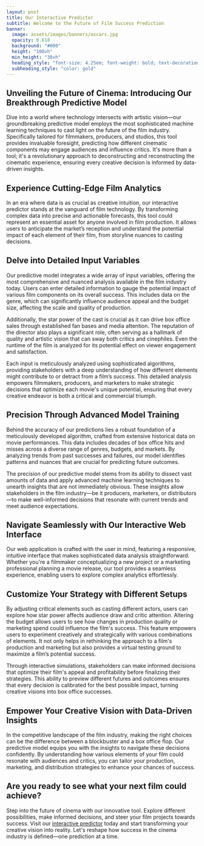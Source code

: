 ```yaml
---
layout: post
title: Our Interactive Predictor
subtitle: Welcome to the Future of Film Success Prediction
banner:
  image: assets/images/banners/oscars.jpg
  opacity: 0.618
  background: "#000"
  height: "100vh"
  min_height: "38vh"
  heading_style: "font-size: 4.25em; font-weight: bold; text-decoration: underline"
  subheading_style: "color: gold"
---
```

## Unveiling the Future of Cinema: Introducing Our Breakthrough Predictive Model

Dive into a world where technology intersects with artistic vision—our groundbreaking predictive model employs the most sophisticated machine learning techniques to cast light on the future of the film industry. Specifically tailored for filmmakers, producers, and studios, this tool provides invaluable foresight, predicting how different cinematic components may engage audiences and influence critics. It's more than a tool; it's a revolutionary approach to deconstructing and reconstructing the cinematic experience, ensuring every creative decision is informed by data-driven insights.

## Experience Cutting-Edge Film Analytics

In an era where data is as crucial as creative intuition, our interactive predictor stands at the vanguard of film technology. By transforming complex data into precise and actionable forecasts, this tool could represent an essential asset for anyone involved in film production. It allows users to anticipate the market’s reception and understand the potential impact of each element of their film, from storyline nuances to casting decisions.

## Delve into Detailed Input Variables

Our predictive model integrates a wide array of input variables, offering the most comprehensive and nuanced analysis available in the film industry today. Users can enter detailed information to gauge the potential impact of various film components on its overall success. This includes data on the genre, which can significantly influence audience appeal and the budget size, affecting the scale and quality of production.

Additionally, the star power of the cast is crucial as it can drive box office sales through established fan bases and media attention. The reputation of the director also plays a significant role, often serving as a hallmark of quality and artistic vision that can sway both critics and cinephiles. Even the runtime of the film is analyzed for its potential effect on viewer engagement and satisfaction.

Each input is meticulously analyzed using sophisticated algorithms, providing stakeholders with a deep understanding of how different elements might contribute to or detract from a film’s success. This detailed analysis empowers filmmakers, producers, and marketers to make strategic decisions that optimize each movie's unique potential, ensuring that every creative endeavor is both a critical and commercial triumph.

## Precision Through Advanced Model Training

Behind the accuracy of our predictions lies a robust foundation of a meticulously developed algorithm, crafted from extensive historical data on movie performances. This data includes decades of box office hits and misses across a diverse range of genres, budgets, and markets. By analyzing trends from past successes and failures, our model identifies patterns and nuances that are crucial for predicting future outcomes.

The precision of our predictive model stems from its ability to dissect vast amounts of data and apply advanced machine learning techniques to unearth insights that are not immediately obvious. These insights allow stakeholders in the film industry—be it producers, marketers, or distributors—to make well-informed decisions that resonate with current trends and meet audience expectations.

## Navigate Seamlessly with Our Interactive Web Interface

Our web application is crafted with the user in mind, featuring a responsive, intuitive interface that makes sophisticated data analysis straightforward. Whether you're a filmmaker conceptualizing a new project or a marketing professional planning a movie release, our tool provides a seamless experience, enabling users to explore complex analytics effortlessly.

## Customize Your Strategy with Different Setups

By adjusting critical elements such as casting different actors, users can explore how star power affects audience draw and critic attention. Altering the budget allows users to see how changes in production quality or marketing spend could influence the film's success. This feature empowers users to experiment creatively and strategically with various combinations of elements. It not only helps in rethinking the approach to a film's production and marketing but also provides a virtual testing ground to maximize a film’s potential success. 

Through interactive simulations, stakeholders can make informed decisions that optimize their film's appeal and profitability before finalizing their strategies. This ability to preview different futures and outcomes ensures that every decision is calibrated for the best possible impact, turning creative visions into box office successes.

## Empower Your Creative Vision with Data-Driven Insights

In the competitive landscape of the film industry, making the right choices can be the difference between a blockbuster and a box office flop. Our predictive model equips you with the insights to navigate these decisions confidently. By understanding how various elements of your film could resonate with audiences and critics, you can tailor your production, marketing, and distribution strategies to enhance your chances of success.

## Are you ready to see what your next film could achieve?

Step into the future of cinema with our innovative tool. Explore different possibilities, make informed decisions, and steer your film projects towards success. Visit our [interactive predictor](https://moviesuccesspredictor.streamlit.app/) today and start transforming your creative vision into reality. Let's reshape how success in the cinema industry is defined—one prediction at a time.